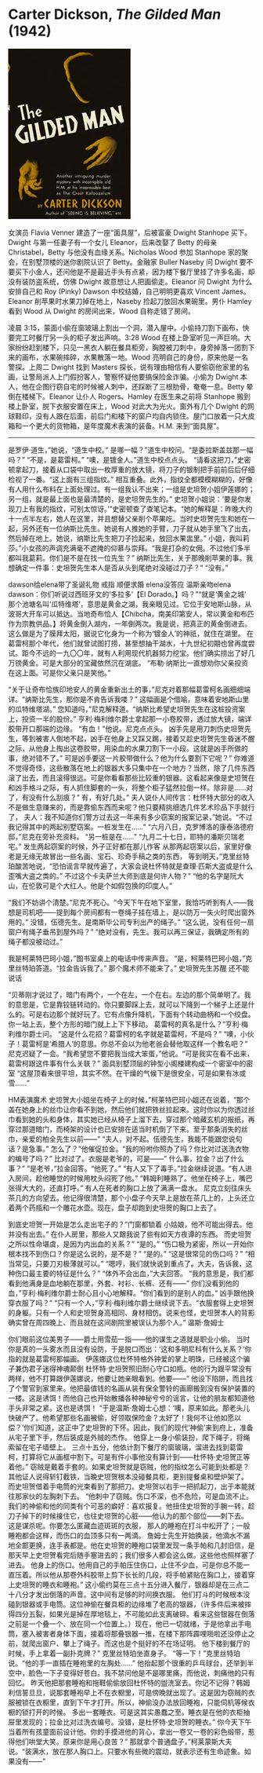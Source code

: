 # Carter Dickson, <i>The Gilded Man</i> (1942)

<img src=images/1942_cover.jpg width=250/>

女演员 Flavia Venner 建造了一座“面具屋”，后被富豪 Dwight Stanhope 买下。Dwight 与第一任妻子有一个女儿 Eleanor，后来改娶了 Betty 的母亲 Christabel，Betty 与他没有血缘关系。Nicholas Wood 参加 Stanhope 家的聚会，在别墅顶楼的迷你剧院认识了 Betty。金融家 Buller Naseby 问 Dwight 要不要买下小金人，还问他是不是最近手头有点紧，因为楼下餐厅里挂了许多名画，却没有装防盗系统，仿佛 Dwight 故意想让人把画偷走。Eleanor 问 Dwight 为什么安排自己和 Roy (Pinky) Dawson 中校结婚，自己明明更喜欢 Vincent James。Eleanor 削苹果时水果刀掉在地上，Naseby 捡起刀放回水果碗里。男仆 Hamley 看到 Wood 从 Dwight 的房间出来，Wood 自称走错了房间。

凌晨 3:15，蒙面小偷在窗玻璃上割出一个洞，潜入屋中。小偷持刀割下画布，快要完工时餐厅另一头的柜子发出声响。3:28 Wood 在楼上卧室听见一声巨响。大家纷纷赶到楼下，只见一黑衣人躺在餐具柜旁，胸膛被刀刺中，身旁掉落一团割下来的画布，水果碗摔碎，水果散落一地。Wood 亮明自己的身份，原来他是一名警探。上周二 Dwight 找到 Masters 探长，说有理由相信有人要偷窃他家里的名画，让警局派人上门假扮客人，警察怀疑他要搞保险金诈骗。小偷为 Dwight 本人，他在企图行窃自宅的时候被人刺中，还踩断了三根肋骨，奄奄一息。Betty 晕倒在楼梯下。Eleanor 让仆人 Rogers、Hamley 在医生来之前将 Stanhope 搬到楼上卧室，脱下衣服安置在床上，Wood 对此大为光火。窗外有几个 Dwight 的网球鞋印，没有人跟在后面，前后门和楼下的窗户均自内锁住。屋门口放着一只大皮箱和一个更大的货物箱，是年度魔术表演的装备。H.M. 来到“面具屋”。

---


是罗伊·道生，”她说，“道生中校。”
是哪一幅？”道生中校问。“是委拉斯盖兹那一幅吗？”
“不是，是葛雷柯。”
“噢，是镀金人。”道生中校点点头。
“请看这把刀，”史密顿拿起刀，接着从口袋中取出一枚厚重的放大镜，将刀子的银制把手前前后后仔细检视了一番。“这上面有三组指纹。”
相互重叠。此外，指纹全都模模糊糊的，好像有人用什么布料在上面处理过。有一组我认不出来；一组是史坦贺小姐伊莲娜的；另一组，就是最上面也是最清楚的，是史坦贺先生的。”
史坦贺小姐说：‘要是你发现刀上有我的指纹，可别太惊讶。’”史密顿查了查笔记本。“她的解释是：昨晚大约十一点半左右，她人在这里，并且想替父亲削个苹果吃。当时史坦贺先生和她在一起，另外还有一位纳斯比先生。她说有人推她的手臂，刀子就从她手里飞了出去，然后掉在地上。她说，纳斯比先生把刀子捡起来，放回水果盅里。”
小姐，我叫莉莎。”小女孩的声调充满毫不遮掩的仰慕与崇拜。“我是打杂的女佣。不过他们多半都叫我葛莉。你们是不是在找一位先生？”
纳斯比先生，关于那晚削苹果的事。我想确定一件事：史坦贺先生本人是否从头到尾绝对没碰过刀子？”
“没有。”

dawson给elena带了圣诞礼物 戒指 顺便求婚 elena没答应
温斯亲吻elena
dawson：你们听说过西班牙文的‘多拉多’【El Dorado。】吗？”“就是‘黄金之城’
那个池塘名叫‘瓜特维塔’，意思是黄金之湖，我亲眼见过。它位于安地斯山脉，从波哥大开车可以抵达。当地奇布恰人【Chibcha，南美印第安人，常以黄金和布匹作为宗教供品。】将黄金倒入湖内，一年倒两次。我是说，把真正的黄金倒进去。这么做是为了膜拜太阳，据说它化身为一个称为‘镀金人’的神祇，就住在湖里。
在葛雷柯那个年代，他们就曾试图打捞，甚至想抽干湖水，十九世纪初期也曾再度尝试。距今不远的一九〇〇年，就有人利用现代机器努力挖宝。他们确实捞出了好几万镑黄金。可是大部分的宝藏依然沉在湖底。
“布勒·纳斯比一直想劝你父亲投资在这上面。可是你父亲只是笑他。”

“关于让奇布恰族印地安人的黄金重新出土的事，”尼克对着那幅葛雷柯名画细细端详。“纳斯比先生，那你是不肯告诉我喽？”
这幅画是个借喻，意味着安地斯山里的瓜特维塔湖。”
您知道吗，”尼克解释道。“纳斯比希望史坦贺先生在这桩投资案上，投资一半的股份。”
亨利·梅利维尔爵士拿起那一小卷胶带，透过放大镜，端详胶带开口那端的边缘。
“有血！”他说。尼克点点头。
凶手先是用刀刺伤史坦贺先生，等到被害人倒地不起，凶手在他身上又踩又踢，接着又趁史坦贺先生昏迷不醒之际，从他身上掏出这卷胶带，用染血的水果刀割下一小段。这就是凶手所做的事，绝对错不了。”
可是凶手要这一片胶带做什么？他为什么要割下它呢？”
你难道不觉得奇怪，这些散落在地上的银器大多只集中在一个地方？当然，除了几件东西滚了出去，而且滚得很远。可是你看看那些比较重的银器。这看起来像是史坦贺在和凶手格斗之际，有人抓住脚套的一头，将整个柜子猛然拉倒一样。除非是……对了，有没有什么刮痕？”
有，有好几处。”
夫人说仆人间传言：杜怀特大部分的收入不是做生意赚来的，而是靠偷东西而来呢？他只要精挑细选几件艺术珍品下手就行了，
夫人：我不知道你们警方过去这一年来有多少窃案的报案记录，”她说。“不过我记得其中的两起别墅窃案。一桩发生在……”
“六月八日，克罗博洛的康泰洛德府邸，”尼克在旁补充资料。
“另一桩是在……”
“九月二十七日，耶特的潘斯贝瑞老宅。”
发生两起窃案的时候，外子正好都在那儿作客
从那两起窃案以后，家里好像老是无缘无故冒出一些名画、宝石、珍奇手稿之类的东西，
等到明天，”克里丝特珀酸苦地说，“恐怕谣言早就传遍了，大家会说杜怀特就是查理·匹斯大盗或是什么歪嘴大盗之类的。”
不过这个卡夫萨兰大师到底是何许人物？”
“他的名字是阮大山，在伦敦可是个大红人。他是个如假包换的印度人。”

“我们不妨讲个清楚。”尼克不死心。“今天下午在地下室里，我恰巧听到有人——我想是司机吧——提到每个房间都有一卷绳子挂在墙上，是以防万一失火时爬出窗外用的。”
没错，伍德先生。是南斯毕公司专利出产的绳子。”
“这么说，没有任何一扇窗户有绳子垂吊到屋外吗？”
“绝对没有，先生。我可以再三保证，我确定所有的绳子都没被动过。”

我是柯莱特巴珂小姐，”图书室桌上的电话中传来声音。
“是，柯莱特巴珂小姐，”克里丝特珀答道。“拉金告诉我了。”
那个魔术师不能来了。”
史坦贺先生苏醒 还不能说话

“贝蒂刚才说过了，暗门有两个，一个在左，一个在右。左边的那个简单明了。我的意思是，它是靠铰链转动的。你只要脚踩上去，就可以下降到一个梯子上还是什么的。可是右边那个就好玩了。它有点像升降机，下面有个转动曲柄和一个绞盘。你一站上去，整个方形的暗门就上上下下移动。
葛雷柯的真名是什么？”亨利·梅利维尔爵士问。
“这是什么花招？葛雷柯的名字就是葛雷柯，不是吗？”
“噢，小伙子！葛雷柯是‘希腊人’的意思。你总不会以为他老爸会替他取这样一个教名吧？”
尼克迟疑了一会。“我希望您不要把我当成大笨蛋，”他说。“可是我实在看不出来，葛雷柯跟这件事有什么关联？”
面具别墅顶层的钟型小阁楼建构成一个密室中的密室
“这屋顶看来很平坦，其实不然。在干燥的气候下是很安全，可是如果有冰或雪……”

HM表演魔术
史坦贺大小姐坐在椅子上的时候，”柯莱特巴珂小姐还在说着，“那个盖在她身上的丝巾让你看不到她，然后他们就把铁丝拉起来。这时你以为你透过丝巾看到她的头和身体，其实她已经从椅子上溜下去，穿过那个暗藏玄机的报纸，再穿过那道暗门，而椅架的设计也已安排在适当时机倒了下来。至于那条消失的丝巾，亲爱的柏全先生以前——”
“夫人，对不起。伍德先生，我能不能跟您说句话？是急事。”
怎么了？”他催促拉金。“我的吩咐你照办了吗？你比对过送洗衣物的编号了吗？”
比对过了。衣服是老爷的，可是——”
什么事，拉金？出了什么事？”
“是老爷，”拉金回答。“他死了。”
“有人又下了毒手。”拉金继续说道。“有人进入房间，趁他睡觉的时候用枕头闷死了他。”
“韩姆利睡熟了。他坐在椅子上，嘴巴张得大大的，还直打呼。”
有人在死者的胸口上放了满满一盘水。
尼克立刻往床头茶几的方向望去。他记得很清楚，那个小盘子今天早上是放在茶几上的，上头还立着两个药瓶和一个雕花水壶。现在，盘子却跑到史坦贺的胸口上去了。

到底史坦贺一开始是怎么走出宅子的？”门窗都锁着
小姑娘，他不可能出得去。他并没有出去。”
在仆人房里，那些人又跟我说了些有如天方夜谭的东西。
而史坦贺之所以性命堪虞，是因为内出血的关系？”
“是的。”
“伤口极为紧密，所以一开始你根本找不到伤口？你是这么说的，是不是？”
“是的。”
“这是很常见的伤口吗？”
“相当常见，只要刀刃极薄就可以。”
“嗯哼，我们就快说到重点了。大夫，告诉我，这种伤口最主要的特征是什么？”
“体外不会出血，”大夫回答。
“我的意思是，我们都看到他满身是血地躺在那里，外套、衬衫、长裤、还有——”
你们没看到他的血，”亨利·梅利维尔爵士耐心且小心地解释。“你们看到的是别人的血。”
凶手跟他换穿衣服了吗？”
“只有一个人，”亨利·梅利维尔爵士继续说下去。“衣服套得上史坦贺的身躯。只有一个人和史坦贺身高相同、身材相仿。说来也怪，史坦贺本人的背影确实曾在周四晚上、而且就在这间剧院里被误认为那个人。”
温斯·詹姆士

你们眼前这位美男子——爵士用雪茄一指——他的谋生之道就是职业小偷。
当时你是真的一头雾水而且没有设防，于是脱口而出：‘这和多明尼科有什么关系？’你指的就是葛雷柯那幅画。
伊莲娜这位杜怀特格外钟爱的掌上明珠，已经被这个骗子兼伪君子迷得神魂颠倒
杜怀特·史坦贺照旧耐心守口如瓶。他的行为跟平常没有两样，他不打算跟伊莲娜说，他要让她亲眼看到。他要——”
他设下陷阱，而且找了个警官到家里来。他把最值钱的名画从装有保全警铃的画廊搬到没有保护装置的一楼。这是诱饵！而他自己也开始散播各种神秘兮兮的谣言，让他的朋友都知道他手头非常之紧。这也是诱饵！
“于是温斯·詹姆士心想：‘噢，原来如此。那老头儿快破产了。他希望那些名画被偷，好领取保险金？太好了！我何不让他如愿以偿？’你们知道，这正中了史坦贺的下怀。因此，我们的现代‘神偷’来到府上，准备从宅子里下手，然后装成是外贼的杰作。
他穿上一身小偷装扮，爬下绳子，将绳索留在宅子墙壁上。
三点十五分，他依计割下餐厅的窗玻璃，溜进去找到葛雷柯，打算将它从画框中割下。可是有件小事他没有算计到——杜怀特·史坦贺正等着他。”
窃贼是戴着手套的。如果史坦贺就是窃贼，他的指纹怎么可能到处都是？
其他证人说得斩钉截铁，当晚史坦贺根本没碰餐具柜，更别提餐桌和壁炉架了。
而史坦贺借着手电筒的光束看到了那把刀。史坦贺以右手一把抓起刀，出于本能就往那家伙的左胸刺下去。
“他刺中了窃贼。伤口不深，也不危险，可是血流不止。我们的神偷和他的同类有个可恶的癖好：喜欢报复。他扭住史坦贺的手腕一转，趁刀子掉下的时候接住它，也往史坦贺的心脏——他认为的那个部位——刺下去。
这是谋杀呢。你要怎么匿藏血迹斑斑的衣服，
那人的睡袍在打斗中松开了；一般睡袍都会这样，而伤口的血顶多只有一两滴。
詹姆士先生开始换装，他滴水不漏地全部更换，连手表都是。他在史坦贺的睡袍口袋里发现一条手帕和几封旧信，是那天早上史坦贺看完后随手塞进去的；我们很多人都会这么做。这些他也照样塞了进去。
他身上的伤口。他用自己的手帕压住伤口，止住不少血，可是你总不能一直压着。所以他从那卷外科胶带上剪下长长的几段，将手帕紧贴在胸口上，接着穿上史坦贺的睡衣和睡袍。”
这小偷约莫在三点十五分进入餐厅，银器却是在三点二十八分才发出倒落的声音。这中间有足够的时间换衣服。
他们打斗的时候根本没碰到银器或手电筒。这位神偷在餐具柜的边缘堆了老高的银器，（许多件后来被摔得四分五裂，如果光是掉在厚地毯上，不可能如此支离破碎。看来这些银器在倒落之前是一个叠一个、放在同一个位置上。）现在，他已一切就绪，于是他拿出手电筒，塞入被害者身体下面，接着将那叠银器一推，在楼下那阵霹哩啪啦还没停止之前，就爬出窗户、攀上了绳子。而这也是个挺好的不在场证明。
他下楼到餐厅的时候，手上拿着一副扑克牌？”
克里丝特珀坐直身子。
“等一下！”克里丝特珀说。“他的手一直插在睡袍里的左胸处……”
他抬起那个很重的乒乓球台，还举到半空中，脸色一下子变得好苍白。我不禁问他是不是哪里痛，而他说，刺痛他的只有回忆。
昨天他把那套睡袍和拖鞋偷偷放回杜怀特的盥洗室去。你记不记得？韩姆利信誓旦旦，说那套睡袍早上不在衣橱里，可是傍晚就出现了。这是因为窃贼的衣服被锁在衣橱里，直到下午才打开。所以，神偷没办法放回睡袍，只能伺机等候衣橱的锁打开的时候。
多出一套睡衣。可是这其实愚蠢之至。睡衣是在他的衣柜抽屉里发现的；拉金比对过洗衣编号。没错，是杜怀特·史坦贺的睡衣。”
你今天下午当着所有孩童面前设计他。你的手摸进他的背心，拿出一卷又一卷的彩色缎带，惹得他们哄堂大笑。原来你是用心良苦？”
那就拿个普通盘子，”柯莱蒙斯大夫说。“装满水，放在那人胸口上。只要水有些微的震动，就表示还有生命迹象。如果没有——”
